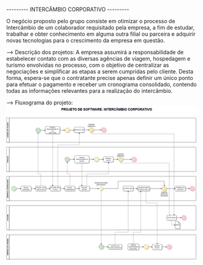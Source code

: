 --------- INTERCÂMBIO CORPORATIVO ---------

  O negócio proposto pelo grupo consiste em otimizar o processo de Intercâmbio de um colaborador requisitado pela empresa, a fim de estudar, trabalhar e obter 
conhecimento em alguma outra filial ou parceira e adquirir novas tecnologias para o crescimento da empresa em questão.

--> Descrição dos projetos:
    A empresa assumirá a responsabilidade de estabelecer contato com as diversas agências de viagem, hospedagem e turismo envolvidas no processo, com o objetivo 
de centralizar as negociações e simplificar as etapas a serem cumpridas pelo cliente. Desta forma, espera-se que o contratante precise apenas definir um único 
ponto para efetuar o pagamento e receber um cronograma consolidado, contendo todas as informações relevantes para a realização do intercâmbio.

--> Fluxograma do projeto:
    <img src= "Fluxo.jpg">
